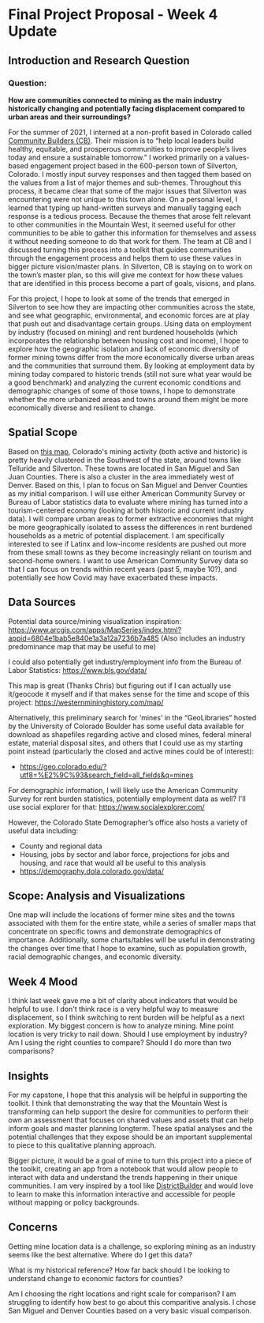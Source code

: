 
# Final Project Proposal - Week 4 Update

## Introduction and Research Question

### Question: 
**How are communities connected to mining as the main industry historically changing and potentially facing displacement compared to urban areas and their surroundings?**

For the summer of 2021, I interned at a non-profit based in Colorado called [Community Builders (CB)](https://communitybuilders.org/). Their mission is to “help local leaders build healthy, equitable, and prosperous communities to improve people’s lives today and ensure a sustainable tomorrow.” I worked primarily on a values-based engagement project based in the 600-person town of Silverton, Colorado. I mostly input survey responses and then tagged them based on the values from a list of major themes and sub-themes. Throughout this process, it became clear that some of the major issues that Silverton was encountering were not unique to this town alone. On a personal level, I learned that typing up hand-written surveys and manually tagging each response is a tedious process. Because the themes that arose felt relevant to other communities in the Mountain West, it seemed useful for other communities to be able to gather this information for themselves and assess it without needing someone to do that work for them. The team at CB and I discussed turning this process into a toolkit that guides communities through the engagement process and helps them to use these values in bigger picture vision/master plans. In Silverton, CB is staying on to work on the town’s master plan, so this will give me context for how these values that are identified in this process become a part of goals, visions, and plans. 

For this project, I hope to look at some of the trends that emerged in Silverton to see how they are impacting other communities across the state, and see what geographic, environmental, and economic forces are at play that push out and disadvantage certain groups. Using data on employment by industry (focused on mining) and rent burdened households (which incorporates the relationshp between housing cost and income), I hope to explore how the geographic isolation and lack of economic diversity of former mining towns differ from the more economically diverse urban areas and the communities that surround them. By looking at employment data by mining today compared to historic trends (still not sure what year would be a good benchmark) and analyzing the current economic conditions and demographic changes of some of those towns, I hope to demonstrate whether the more urbanized areas and towns around them might be more economically diverse and resilient to change.  

## Spatial Scope

Based on [this map](https://westernmininghistory.com/map/), Colorado's mining activity (both active and historic) is pretty heavily clustered in the Southwest of the state, around towns like Telluride and Silverton. These towns are located in San Miguel and San Juan Counties. There is also a cluster in the area immediately west of Denver. Based on this, I plan to focus on San Miguel and Denver Counties as my initial comparison. I will use either American Community Survey or Bureau of Labor statistics data to evaluate where mining has turned into a tourism-centered economy (looking at both historic and current industry data). I will compare  urban areas to former extractive economies that might be more geographically isolated to assess the differences in rent burdened households as a metric of potential displacement. I am specifically interested to see if Latinx and low-income residents are pushed out more from these small towns as they become increasingly reliant on tourism and second-home owners. I want to use American Community Survey data so that I can focus on trends within recent years (past 5, maybe 10?), and potentially see how Covid may have exacerbated these impacts.

## Data Sources

Potential data source/mining visualization inspiration: 
https://www.arcgis.com/apps/MapSeries/index.html?appid=6804e1bab5e840e1a3a12a7236b7a485
(Also includes an industry predominance map that may be useful to me) 

I could also potentially get industry/employment info from the Bureau of Labor Statistics: 
https://www.bls.gov/data/


This map is great (Thanks Chris) but figuring out if I can actually use it/geocode it myself and if that makes sense for the time and scope of this project: 
https://westernmininghistory.com/map/

Alternatively, this preliminary search for ‘mines’ in the “GeoLibraries” hosted by the University of Colorado Boulder has some useful data available for download as shapefiles regarding active and closed mines, federal mineral estate, material disposal sites, and others that I could use as my starting point instead (particularly the closed and active mines could be of interest):
* https://geo.colorado.edu/?utf8=%E2%9C%93&search_field=all_fields&q=mines

For demographic information, I will likely use the American Community Survey for rent burden statistics, potentially employment data as well? I'll use social explorer for that: 
https://www.socialexplorer.com/

However, the Colorado State Demographer’s office also hosts a variety of useful data including:
* County and regional data 
* Housing, jobs by sector and labor force, projections for jobs and housing, and race that would all be useful to this analysis 
* https://demography.dola.colorado.gov/data/

## Scope: Analysis and Visualizations

One map will include the locations of former mine sites and the towns associated with them for the entire state, while a series of smaller maps that concentrate on specific towns and demonstrate demographics of importance. Additionally, some charts/tables will be useful in demonstrating the changes over time that I hope to examine, such as population growth, racial demographic changes, and economic diversity.


## Week 4 Mood

I think last week gave me a bit of clarity about indicators that would be helpful to use. I don't think race is a very helpful way to measure displacement, so I think switching to rent burden will be helpful as a next exploration. My biggest concern is how to analyze mining. Mine point location is very tricky to nail down. Should I use employment by industry? Am I using the right counties to compare? Should I do more than two comparisons? 

## Insights 

For my capstone, I hope that this analysis will be helpful in supporting the toolkit. I think that demonstrating the way that the Mountain West is transforming can help support the desire for communities to perform their own an assessment that focuses on shared values and assets that can help inform goals and master planning longterm. These spatial analyses and the potential challenges that they expose should be an important supplemental to piece to this qualitative planning approach. 

Bigger picture, it would be a goal of mine to turn this project into a piece of the toolkit, creating an app from a notebook that would allow people to interact with data and understand the trends happening in their unique communities. I am very inspired by a tool like [DistrictBuilder](https://www.districtbuilder.org/) and would love to learn to make this information interactive and accessible for people without mapping or policy backgrounds.

## Concerns

Getting mine location data is a challenge, so exploring mining as an industry seems like the best alternative. Where do I get this data? 

What is my historical reference? How far back should I be looking to understand change to economic factors for counties? 

Am I choosing the right locations and right scale for comparison? I am struggling to identify how best to go about this comparitive analysis. I chose San Miguel and Denver Counties based on a very basic visual comparison. 

